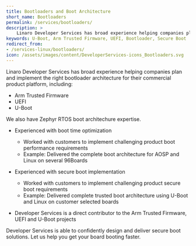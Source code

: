 ```yaml
---
title: Bootloaders and Boot Architecture
short_name: Bootloaders
permalink: /services/bootloaders/
description: >
    Linaro Developer Services has broad experience helping companies plan and implement the right bootloader architecture for their commercial product platform, including...
keywords: U-Boot, Arm Trusted Firmware, UEFI, Bootloader, Secure Boot
redirect_from:
- /services-linux/bootloaders/
icon: /assets/images/content/DeveloperServices-icons_Bootloaders.svg
---
```


Linaro Developer Services has broad experience helping companies plan and implement the right bootloader architecture for their commercial product platform, including:
- Arm Trusted Firmware
- UEFI
- U-Boot

 We also have Zephyr RTOS boot architechure expertise.

- Experienced with boot time optimization
    - Worked with customers to implement challenging product boot performance requirements
    - Example: Delivered the complete boot architecture for AOSP and Linux on several 96Boards

- Experienced with secure boot implementation
    - Worked with customers to implement challenging product secure boot requirements
    - Example: Delivered complete trusted boot architecture using U-Boot and Linux on customer selected boards

- Developer Services is a direct contributor to the Arm Trusted Firmware, UEFI and U-Boot projects

Developer Services is able to confidently design and deliver secure boot solutions.  Let us help you get your board booting faster.
